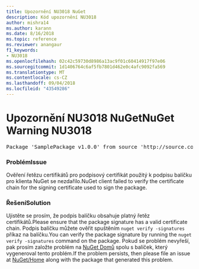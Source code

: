 ```yaml
---
title: Upozornění NU3018 NuGet
description: Kód upozornění NU3018
author: mishra14
ms.author: karann
ms.date: 8/16/2018
ms.topic: reference
ms.reviewer: anangaur
f1_keywords:
- NU3018
ms.openlocfilehash: 02c42c59730d8986a13ac9f01c60414917f97e06
ms.sourcegitcommit: 1d1406764c6af5fb7801d462e0c4afc9092fa569
ms.translationtype: MT
ms.contentlocale: cs-CZ
ms.lasthandoff: 09/04/2018
ms.locfileid: "43549286"
---
```

# <a name="nuget-warning-nu3018"></a><span data-ttu-id="119a6-103">Upozornění NU3018 NuGet</span><span class="sxs-lookup"><span data-stu-id="119a6-103">NuGet Warning NU3018</span></span>

<pre>Package 'SamplePackage v1.0.0' from source 'http://source.com/index.json': The primary signature found a chain building issue: A certificate chain processed, but terminated in a root certificate which is not trusted by the trust provider.</pre>

### <a name="issue"></a><span data-ttu-id="119a6-104">Problém</span><span class="sxs-lookup"><span data-stu-id="119a6-104">Issue</span></span>

<span data-ttu-id="119a6-105">Ověření řetězu certifikátů pro podpisový certifikát použitý k podpisu balíčku pro klienta NuGet se nezdařilo.</span><span class="sxs-lookup"><span data-stu-id="119a6-105">NuGet client failed to verify the certificate chain for the signing certificate used to sign the package.</span></span>


### <a name="solution"></a><span data-ttu-id="119a6-106">Řešení</span><span class="sxs-lookup"><span data-stu-id="119a6-106">Solution</span></span>

<span data-ttu-id="119a6-107">Ujistěte se prosím, že podpis balíčku obsahuje platný řetěz certifikátů.</span><span class="sxs-lookup"><span data-stu-id="119a6-107">Please ensure that the package signature has a valid certificate chain.</span></span> <span data-ttu-id="119a6-108">Podpis balíčku můžete ověřit spuštěním `nuget verify -signatures` příkaz na balíčku.</span><span class="sxs-lookup"><span data-stu-id="119a6-108">You can verify the package signature by running the `nuget verify -signatures` command on the package.</span></span> <span data-ttu-id="119a6-109">Pokud se problém nevyřeší, pak prosím založte problém na [NuGet Domů](https://github.com/NuGet/Home/issues) spolu s balíček, který vygeneroval tento problém.</span><span class="sxs-lookup"><span data-stu-id="119a6-109">If the problem persists, then please file an issue at [NuGet/Home](https://github.com/NuGet/Home/issues) along with the package that generated this problem.</span></span>


